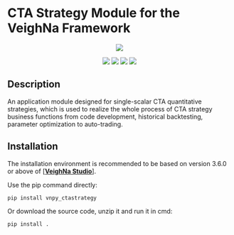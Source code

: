 # CTA Strategy Module for the VeighNa Framework

<p align="center">
  <img src ="https://vnpy.oss-cn-shanghai.aliyuncs.com/vnpy-logo.png"/>
</p>

<p align="center">
    <img src ="https://img.shields.io/badge/version-1.1.4-blueviolet.svg"/>
    <img src ="https://img.shields.io/badge/platform-windows|linux|macos-yellow.svg"/>
    <img src ="https://img.shields.io/badge/python-3.7|3.8|3.9|3.10-blue.svg" />
    <img src ="https://img.shields.io/github/license/vnpy/vnpy.svg?color=orange"/>
</p>

## Description

An application module designed for single-scalar CTA quantitative strategies, which is used to realize the whole process of CTA strategy business functions from code development, historical backtesting, parameter optimization to auto-trading.

## Installation

The installation environment is recommended to be based on version 3.6.0 or above of [[**VeighNa Studio**](https://github.com/paperswithbacktest/vnpy)].

Use the pip command directly:

```bash
pip install vnpy_ctastrategy
```


Or download the source code, unzip it and run it in cmd:

```bash
pip install .
```

